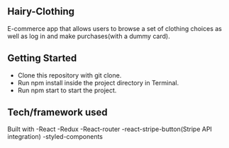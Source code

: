## Hairy-Clothing

E-commerce app that allows users to browse a set of clothing choices as well as log in and make purchases(with a dummy card).

## Getting Started
- Clone this repository with git clone.
- Run npm install inside the project directory in Terminal.
- Run npm start to start the project.

## Tech/framework used

Built with 
-React
-Redux
-React-router
-react-stripe-button(Stripe API integration)
-styled-components 




